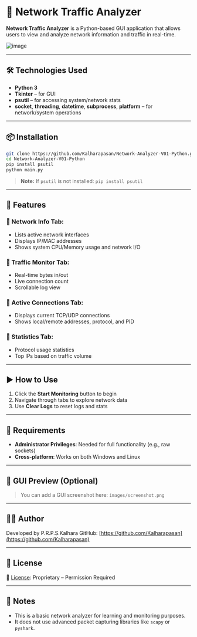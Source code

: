 
# 📡 Network Traffic Analyzer

**Network Traffic Analyzer** is a Python-based GUI application that allows users to view and analyze network information and traffic in real-time.

![image](https://github.com/user-attachments/assets/c6aafb6f-4aba-464c-a04d-581cb3853154)


---

## 🛠️ Technologies Used

- **Python 3**
- **Tkinter** – for GUI
- **psutil** – for accessing system/network stats
- **socket**, **threading**, **datetime**, **subprocess**, **platform** – for network/system operations

---

## 📦 Installation

```bash
git clone https://github.com/Kalharapasan/Network-Analyzer-V01-Python.git
cd Network-Analyzer-V01-Python
pip install psutil
python main.py
```

> **Note:** If `psutil` is not installed: `pip install psutil`

---

## 🧪 Features

### 🔹 Network Info Tab:
- Lists active network interfaces
- Displays IP/MAC addresses
- Shows system CPU/Memory usage and network I/O

### 🔹 Traffic Monitor Tab:
- Real-time bytes in/out
- Live connection count
- Scrollable log view

### 🔹 Active Connections Tab:
- Displays current TCP/UDP connections
- Shows local/remote addresses, protocol, and PID

### 🔹 Statistics Tab:
- Protocol usage statistics
- Top IPs based on traffic volume

---

## ▶️ How to Use

1. Click the **Start Monitoring** button to begin
2. Navigate through tabs to explore network data
3. Use **Clear Logs** to reset logs and stats

---

## 🔐 Requirements

- **Administrator Privileges**: Needed for full functionality (e.g., raw sockets)
- **Cross-platform**: Works on both Windows and Linux

---

## 📸 GUI Preview (Optional)

> You can add a GUI screenshot here: `images/screenshot.png`

---

## 👨‍💻 Author

Developed by P.R.P.S.Kalhara 
GitHub: [https://github.com/Kalharapasan](https://github.com/Kalharapasan)

---

## 📄 License

📄 [License](./LICENSE.md): Proprietary – Permission Required

---

## 📌 Notes

- This is a basic network analyzer for learning and monitoring purposes.
- It does not use advanced packet capturing libraries like `scapy` or `pyshark`.
